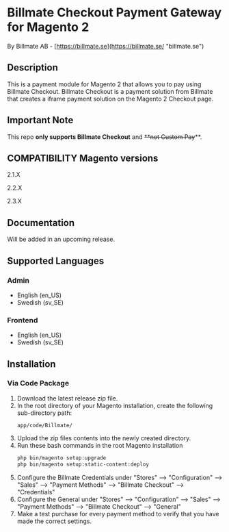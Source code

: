 # Billmate Checkout Payment Gateway for Magento 2
By Billmate AB - [https://billmate.se](https://billmate.se/ "billmate.se")

## Description
This is a payment module for Magento 2 that allows you to pay using Billmate Checkout. Billmate Checkout is a payment solution from Billmate that creates a iframe payment solution on the Magento 2 Checkout page. 

## Important Note
This repo **only supports Billmate Checkout** and ~~**not Custom Pay~~**.

## COMPATIBILITY Magento versions
2.1.X

2.2.X

2.3.X 

## Documentation
Will be added in an upcoming release.

## Supported Languages
### Admin
* English (en_US)
* Swedish (sv_SE)
### Frontend
* English (en_US)
* Swedish (sv_SE)

## Installation
### Via Code Package
1. Download the latest release zip file.
2. In the root directory of your Magento installation, create the following sub-directory path:  
	```
	app/code/Billmate/
	```
3. Upload the zip files contents into the newly created directory.
4. Run these bash commands in the root Magento installation
	```bash
	php bin/magento setup:upgrade
	php bin/magento setup:static-content:deploy
	```
5. Configure the Billmate Credentials under "Stores" --> "Configuration" --> "Sales" --> "Payment Methods" --> "Billmate Checkout" --> "Credentials"
6. Configure the General under "Stores" --> "Configuration" --> "Sales" --> "Payment Methods" --> "Billmate Checkout" --> "General"
7. Make a test purchase for every payment method to verify that you have made the correct settings.
